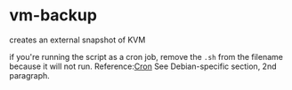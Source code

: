 # vm-backup
creates an external snapshot of KVM 

if you're running the script as a cron job, remove the `.sh` from the filename because it will not run. Reference:[Cron](http://manpages.ubuntu.com/manpages/impish/en/man8/cron.8.html#:~:text=As%20%20described%20%20above,will%20be%20ignored) See Debian-specific section, 2nd paragraph.

